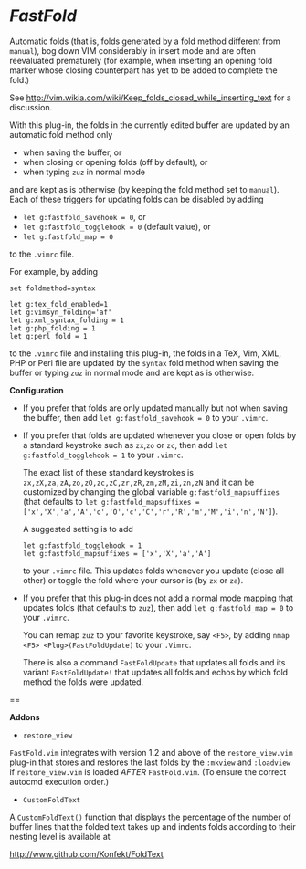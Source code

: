 *FastFold*
========

Automatic folds (that is, folds generated by a fold method different
from `manual`), bog down VIM considerably in insert mode and are often
reevaluated prematurely (for example, when inserting an opening fold marker
whose closing counterpart has yet to be added to complete the fold.)

See http://vim.wikia.com/wiki/Keep_folds_closed_while_inserting_text
for a discussion.

With this plug-in, the folds in the currently edited buffer are updated by an
automatic fold method only

- when saving the buffer, or
- when closing or opening folds (off by default), or
- when typing `zuz` in normal mode

and are kept as is otherwise (by keeping the fold method set to `manual`). Each
of these triggers for updating folds can be disabled by adding

- `let g:fastfold_savehook = 0`, or
- `let g:fastfold_togglehook = 0` (default value), or
- `let g:fastfold_map = 0`

to the `.vimrc` file.

For example, by adding
```
set foldmethod=syntax

let g:tex_fold_enabled=1
let g:vimsyn_folding='af'
let g:xml_syntax_folding = 1
let g:php_folding = 1
let g:perl_fold = 1
```
to the `.vimrc` file and installing this plug-in, the folds in a TeX, Vim, XML,
PHP or Perl file are updated by the `syntax` fold method when saving the buffer
or typing `zuz` in normal mode and are kept as is otherwise.

 **Configuration**

- If you prefer that folds are only updated manually but not when saving the buffer,
  then add `let g:fastfold_savehook = 0` to your `.vimrc`.

- If you prefer that folds are updated whenever you close or open folds by a
  standard keystroke such as `zx`,`zo` or `zc`, then add `let
  g:fastfold_togglehook = 1` to your `.vimrc`.

  The exact list of these standard keystrokes is
  `zx,zX,za,zA,zo,zO,zc,zC,zr,zR,zm,zM,zi,zn,zN` and it can be customized by changing
  the global variable `g:fastfold_mapsuffixes` (that defaults to `let g:fastfold_mapsuffixes =
  ['x','X','a','A','o','O','c','C','r','R','m','M','i','n','N']`).

  A suggested setting is to add
  ```
  let g:fastfold_togglehook = 1
  let g:fastfold_mapsuffixes = ['x','X','a','A']
  ```
  to your `.vimrc` file. This updates folds whenever you update (close all other) or toggle 
  the fold where your cursor is (by `zx` or `za`).
  
- If you prefer that this plug-in does not add a normal mode mapping that updates
  folds (that defaults to `zuz`), then add `let g:fastfold_map = 0` to your
  `.vimrc`.

  You can remap `zuz` to your favorite keystroke, say `<F5>`, by adding `nmap
  <F5> <Plug>(FastFoldUpdate)` to your `.Vimrc`.

  There is also a command `FastFoldUpdate` that updates all folds and its
  variant `FastFoldUpdate!` that updates all folds and echos by which fold
  method the folds were updated.

==

 **Addons**

- `restore_view`

`FastFold.vim` integrates with version 1.2 and above of the `restore_view.vim`
plug-in that stores and restores the last folds by the `:mkview` and `:loadview`
if `restore_view.vim` is loaded *AFTER* `FastFold.vim`. (To ensure the correct
autocmd execution order.)

- `CustomFoldText`

A `CustomFoldText()` function that displays the percentage of the number of buffer lines that the folded text takes up and indents folds according to their nesting level is available at

http://www.github.com/Konfekt/FoldText

<!--- vim:tw=78:ts=8:ft=markdown:norl:
   -->
